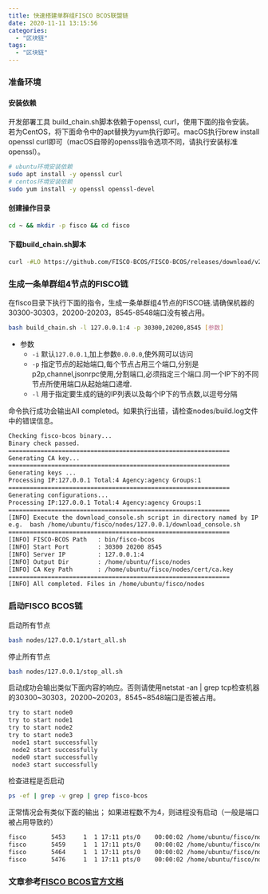 ```yaml
---
title: 快速搭建单群组FISCO BCOS联盟链
date: 2020-11-11 13:15:56
categories:
  - "区块链"
tags:
  - "区块链"
---
```


### 准备环境
#### 安装依赖
开发部署工具 build_chain.sh脚本依赖于openssl, curl，使用下面的指令安装。 若为CentOS，将下面命令中的apt替换为yum执行即可。macOS执行brew install openssl curl即可（macOS自带的openssl指令选项不同，请执行安装标准openssl）。

```bash
# ubuntu环境安装依赖
sudo apt install -y openssl curl  
# centos环境安装依赖
sudo yum install -y openssl openssl-devel 
```
<!--more-->
#### 创建操作目录
```bash
cd ~ && mkdir -p fisco && cd fisco
```
#### 下载build_chain.sh脚本
```bash
curl -#LO https://github.com/FISCO-BCOS/FISCO-BCOS/releases/download/v2.6.0/build_chain.sh && chmod u+x build_chain.sh
```

### 生成一条单群组4节点的FISCO链
在fisco目录下执行下面的指令，生成一条单群组4节点的FISCO链.请确保机器的 30300-30303，20200-20203，8545-8548端口没有被占用。

```bash
bash build_chain.sh -l 127.0.0.1:4 -p 30300,20200,8545 [参数]
```

- 参数
  * `-i` 默认`127.0.0.1`,加上参数`0.0.0.0`,使外网可以访问
  * `-p` 指定节点的起始端口,每个节点占用三个端口,分别是p2p,channel,jsonrpc使用,分割端口,必须指定三个端口.同一个IP下的不同节点所使用端口从起始端口递增.
  * `-l` 用于指定要生成的链的IP列表以及每个IP下的节点数,以逗号分隔

命令执行成功会输出All completed。如果执行出错，请检查nodes/build.log文件中的错误信息。
```bash
Checking fisco-bcos binary...
Binary check passed.
==============================================================
Generating CA key...
==============================================================
Generating keys ...
Processing IP:127.0.0.1 Total:4 Agency:agency Groups:1
==============================================================
Generating configurations...
Processing IP:127.0.0.1 Total:4 Agency:agency Groups:1
==============================================================
[INFO] Execute the download_console.sh script in directory named by IP to get FISCO-BCOS console.
e.g.  bash /home/ubuntu/fisco/nodes/127.0.0.1/download_console.sh
==============================================================
[INFO] FISCO-BCOS Path   : bin/fisco-bcos
[INFO] Start Port        : 30300 20200 8545
[INFO] Server IP         : 127.0.0.1:4
[INFO] Output Dir        : /home/ubuntu/fisco/nodes
[INFO] CA Key Path       : /home/ubuntu/fisco/nodes/cert/ca.key
==============================================================
[INFO] All completed. Files in /home/ubuntu/fisco/nodes
```


### 启动FISCO BCOS链
启动所有节点
```bash
bash nodes/127.0.0.1/start_all.sh
```

停止所有节点
```bash
bash nodes/127.0.0.1/stop_all.sh
```

启动成功会输出类似下面内容的响应。否则请使用netstat -an | grep tcp检查机器的30300~30303，20200~20203，8545~8548端口是否被占用。
```bash
try to start node0
try to start node1
try to start node2
try to start node3
 node1 start successfully
 node2 start successfully
 node0 start successfully
 node3 start successfully
```

检查进程是否启动
```bash
ps -ef | grep -v grep | grep fisco-bcos
```

正常情况会有类似下面的输出； 如果进程数不为4，则进程没有启动（一般是端口被占用导致的）
```bash
fisco       5453     1  1 17:11 pts/0    00:00:02 /home/ubuntu/fisco/nodes/127.0.0.1/node0/../fisco-bcos -c config.ini
fisco       5459     1  1 17:11 pts/0    00:00:02 /home/ubuntu/fisco/nodes/127.0.0.1/node1/../fisco-bcos -c config.ini
fisco       5464     1  1 17:11 pts/0    00:00:02 /home/ubuntu/fisco/nodes/127.0.0.1/node2/../fisco-bcos -c config.ini
fisco       5476     1  1 17:11 pts/0    00:00:02 /home/ubuntu/fisco/nodes/127.0.0.1/node3/../fisco-bcos -c config.ini
```

### 文章参考[FISCO BCOS官方文档](https://fisco-bcos-documentation.readthedocs.io/zh_CN/latest/docs/installation.html)
